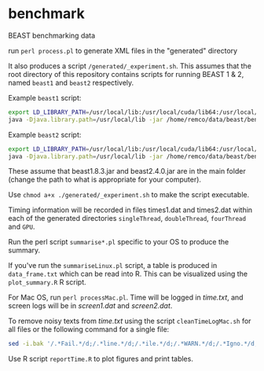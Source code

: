 # benchmark

BEAST benchmarking data

run `perl process.pl` to generate XML files in the "generated" directory

It also produces a script `/generated/_experiment.sh`.  This assumes that 
the root directory of this repository contains scripts for running BEAST 1 & 2,
named `beast1` and `beast2` respectively.

Example `beast1` script:

```bash
export LD_LIBRARY_PATH=/usr/local/lib:/usr/local/cuda/lib64:/usr/local/cuda/lib64:/usr/local/cuda/lib
java -Djava.library.path=/usr/local/lib -jar /home/remco/data/beast/benchmark/beast1.8.3.jar $*
```

Example `beast2` script:
```bash
export LD_LIBRARY_PATH=/usr/local/lib:/usr/local/cuda/lib64:/usr/local/cuda/lib64:/usr/local/cuda/lib
java -Djava.library.path=/usr/local/lib -jar /home/remco/data/beast/benchmark/beast2.4.0.jar $*
```

These assume that beast1.8.3.jar and beast2.4.0.jar are in the main folder (change 
the path to what is appropriate for your computer).

Use `chmod a+x ./generated/_experiment.sh` to make the script executable.  

Timing information will be recorded in files times1.dat and times2.dat within each of the
generated directories `singleThread`, `doubleThread`, `fourThread` and `GPU`.

Run the perl script `summarise*.pl` specific to your OS to produce the summary.

If you've run the `summariseLinux.pl` script, a table is produced in `data_frame.txt`
which can be read into R.  This can be visualized using the `plot_summary.R` R script.


For Mac OS, run `perl processMac.pl`. Time will be logged in _time.txt_, and screen logs will be in _screen1.dat_ and _screen2.dat_.

To remove noisy texts from _time.txt_ using the script `cleanTimeLogMac.sh` for all files or the following command for a single file:
```bash
sed -i.bak '/.*Fail.*/d;/.*line.*/d;/.*ile.*/d;/.*WARN.*/d;/.*Igno.*/d;/.*With.*/d;/.*Using.*/d;/.*End.*/d;/^\s*$/d' time.txt
```

Use R script `reportTime.R` to plot figures and print tables.
